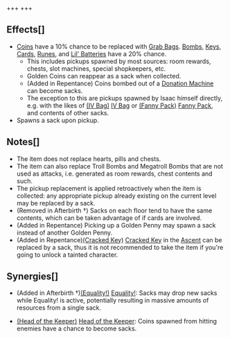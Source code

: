 +++
+++

Effects[]
---------


* [Coins](/wiki/Coin "Coin") have a 10% chance to be replaced with [Grab Bags](/wiki/Grab_Bag "Grab Bag"). [Bombs](/wiki/Bomb "Bomb"), [Keys](/wiki/Key "Key"), [Cards](/wiki/Card "Card"), [Runes](/wiki/Rune "Rune"), and [Lil' Batteries](/wiki/Lil%27_Battery "Lil' Battery") have a 20% chance.
	+ This includes pickups spawned by most sources: room rewards, chests, slot machines, special shopkeepers, etc.
	+ Golden Coins can reappear as a sack when collected.
	+ (Added in Repentance) Coins bombed out of a [Donation Machine](/wiki/Donation_Machine "Donation Machine") can become sacks.
	+ The exception to this are pickups spawned by Isaac himself directly, e.g. with the likes of [(IV Bag)](/wiki/IV_Bag "IV Bag") [IV Bag](/wiki/IV_Bag "IV Bag") or [(Fanny Pack)](/wiki/Fanny_Pack "Fanny Pack") [Fanny Pack](/wiki/Fanny_Pack "Fanny Pack"), and contents of other sacks.
* Spawns a sack upon pickup.


Notes[]
-------


* The item does not replace hearts, pills and chests.
* The item can also replace Troll Bombs and Megatroll Bombs that are not used as attacks, i.e. generated as room rewards, chest contents and such.
* The pickup replacement is applied retroactively when the item is collected: any appropriate pickup already existing on the current level may be replaced by a sack.
* (Removed in Afterbirth †) Sacks on each floor tend to have the same contents, which can be taken advantage of if cards are involved.
* (Added in Repentance) Picking up a Golden Penny may spawn a sack instead of another Golden Penny.
* (Added in Repentance)[(Cracked Key)](/wiki/Cracked_Key "Cracked Key") [Cracked Key](/wiki/Cracked_Key "Cracked Key") in the [Ascent](/wiki/Ascent "Ascent") can be replaced by a sack, thus it is not recommended to take the item if you're going to unlock a tainted character.


Synergies[]
-----------


* (Added in Afterbirth †)[(Equality!)](/wiki/Equality! "Equality!") [Equality!](/wiki/Equality! "Equality!"): Sacks may drop new sacks while Equality! is active, potentially resulting in massive amounts of resources from a single sack.


* [(Head of the Keeper)](/wiki/Head_of_the_Keeper "Head of the Keeper") [Head of the Keeper](/wiki/Head_of_the_Keeper "Head of the Keeper"): Coins spawned from hitting enemies have a chance to become sacks.



